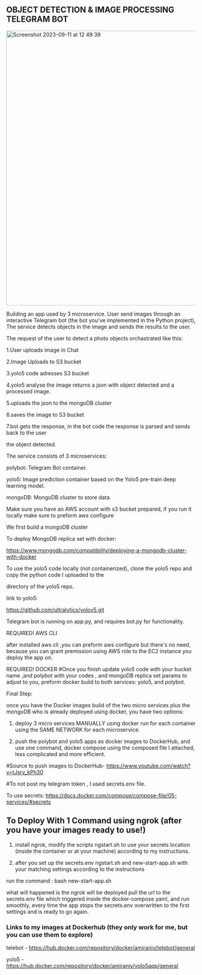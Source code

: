 ## **OBJECT DETECTION & IMAGE PROCESSING TELEGRAM BOT** 

<img width="731" alt="Screenshot 2023-09-11 at 12 49 39" src="https://github.com/AmiranIV/Containerized_telebotXyolo5Xobjectdetection/assets/109898333/5d7f3a6c-8150-4299-9ebd-2d5728af27d2">

Building an app used by 3 microservice.
User send images through an interactive Telegram bot 
(the bot you've implemented in the Python project), The service detects objects in the image and sends the results to the user.

The request of the user to detect a photo objects orchastrated like this:

1.User uploads image in Chat

2.Image Uploads to S3 bucket

3.yolo5 code adresses S3 bucket 

4.yolo5 analyse the image returns a json with object detected and a processed image.

5.uploads the json to the mongoDB cluster

6.saves the image to S3 bucket

7.bot gets the response, in the bot code the response is parsed and sends back to the user

the object detected.

The service consists of 3 microservices:

polybot: Telegram Bot container.

yolo5: Image prediction container based on the Yolo5 pre-train deep learning model.

mongoDB: MongoDB cluster to store data.

Make sure you have an AWS account with s3 bucket prepared, if you run it locally make sure to preform aws configure 

We first build a mongoDB cluster 


To deploy MongoDB replica set with docker:

https://www.mongodb.com/compatibility/deploying-a-mongodb-cluster-with-docker


To use the yolo5 code locally (not containerized), clone the yolo5 repo and copy the python code I uploaded to the
 
directory of the yolo5 repo.

link to yolo5:

https://github.com/ultralytics/yolov5.git

Telegram bot is running on app.py, and requires bot.py for functionality.

REQUIRED! AWS CLI 

after installed aws cli ,you can preform aws configure but there's no need, because you can grant premission using AWS role to the EC2 instance you deploy the app on.

REQUIRED! DOCKER 
#Once you finish update yolo5 code with your bucket name ,and polybot with your codes , and mongoDB replica set params to adjust to you, preform docker build to both services:
yolo5, and polybot.

Final Step:

once you have the Docker images build of the two micro services plus the mongoDB who is already deployed using docker, you have two options:

1. deploy 3 micro services MANUALLY using docker run for each container using the SAME NETWORK for each microservice.

2. push the polybot and yolo5 apps as docker images to DockerHub, and use one command, docker compose using the composed file I attached, less complicated and more efficient.

#Source to push images to DockerHub- https://www.youtube.com/watch?v=tJsrv_kPh30

#To not post my telegram token , I used secrets.env file.

To use secrets: https://docs.docker.com/compose/compose-file/05-services/#secrets

## To Deploy With 1 Command using ngrok (after you have your images ready to use!)

1. install ngrok, modify the scripts ngstart.sh to use your secrets location (inside the container or at your machine)
according to my instructions.

2. after you set up the secrets.env ngstart.sh and new-start-app.sh with your matching settings according to the instructions 

run the command : bash new-start-app.sh 

what will happened is the ngrok will be deployed pull the url to the secrets.env file which triggered inside the
docker-compose.yaml, and run smoothly, every time the app stops the secrets.env overwritten to the first settings and is ready to go again. 


### Links to my images at Dockerhub (they only work for me, but you can use them to explore)

telebot - https://hub.docker.com/repository/docker/amiraniv/telebot/general

yolo5 - https://hub.docker.com/repository/docker/amiraniv/yolo5app/general


